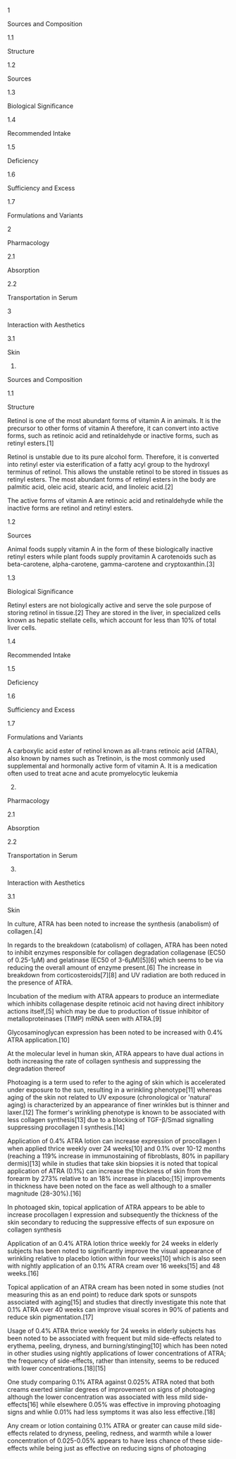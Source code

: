 1

Sources and Composition

1.1

Structure

1.2

Sources

1.3

Biological Significance

1.4

Recommended Intake

1.5

Deficiency

1.6

Sufficiency and Excess

1.7

Formulations and Variants

2

Pharmacology

2.1

Absorption

2.2

Transportation in Serum

3

Interaction with Aesthetics

3.1

Skin

1.

Sources and Composition

1.1

Structure

Retinol is one of the most abundant forms of vitamin A in animals. It is the precursor to other forms of vitamin A therefore, it can convert into active forms, such as retinoic acid and retinaldehyde or inactive forms, such as retinyl esters.[1] 

Retinol is unstable due to its pure alcohol form. Therefore, it is converted into retinyl ester via esterification of a fatty acyl group to the hydroxyl terminus of retinol. This allows the unstable retinol to be stored in tissues as retinyl esters. The most abundant forms of retinyl esters in the body are palmitic acid, oleic acid, stearic acid, and linoleic acid.[2] 


The active forms of vitamin A are retinoic acid and retinaldehyde while the inactive forms are retinol and retinyl esters. 


1.2

Sources

Animal foods supply vitamin A in the form of these biologically inactive retinyl esters while plant foods supply provitamin A carotenoids such as beta-carotene, alpha-carotene, gamma-carotene and cryptoxanthin.[3] 

1.3

Biological Significance

Retinyl esters are not biologically active and serve the sole purpose of storing retinol in tissue.[2] They are stored in the liver, in specialized cells known as hepatic stellate cells, which account for less than 10% of total liver cells. 

1.4

Recommended Intake

1.5

Deficiency

1.6

Sufficiency and Excess

1.7

Formulations and Variants

A carboxylic acid ester of retinol known as all-trans retinoic acid (ATRA), also known by names such as Tretinoin, is the most commonly used supplemental and hormonally active form of vitamin A. It is a medication often used to treat acne and acute promyelocytic leukemia

2.

Pharmacology

2.1

Absorption

2.2

Transportation in Serum

3.

Interaction with Aesthetics

3.1

Skin

In culture, ATRA has been noted to increase the synthesis (anabolism) of collagen.[4]

In regards to the breakdown (catabolism) of collagen, ATRA has been noted to inhibit enzymes responsible for collagen degradation collagenase (EC50 of 0.25-1µM) and gelatinase (EC50 of 3-6µM)[5][6] which seems to be via reducing the overall amount of enzyme present.[6] The increase in breakdown from corticosteroids[7][8] and UV radiation are both reduced in the presence of ATRA.

Incubation of the medium with ATRA appears to produce an intermediate which inhibits collagenase despite retinoic acid not having direct inhibitory actions itself,[5] which may be due to production of tissue inhibitor of metalloproteinases (TIMP) mRNA seen with ATRA.[9]

Glycosaminoglycan expression has been noted to be increased with 0.4% ATRA application.[10]


At the molecular level in human skin, ATRA appears to have dual actions in both increasing the rate of collagen synthesis and suppressing the degradation thereof


Photoaging is a term used to refer to the aging of skin which is accelerated under exposure to the sun, resulting in a wrinkling phenotype[11] whereas aging of the skin not related to UV exposure (chronological or 'natural' aging) is characterized by an appearance of finer wrinkles but is thinner and laxer.[12] The former's wrinkling phenotype is known to be associated with less collagen synthesis[13] due to a blocking of TGF-β/Smad signalling suppressing procollagen I synthesis.[14]

Application of 0.4% ATRA lotion can increase expression of procollagen I when applied thrice weekly over 24 weeks[10] and 0.1% over 10-12 months (reaching a 119% increase in immunostaining of fibroblasts, 80% in papillary dermis)[13] while in studies that take skin biopsies it is noted that topical application of ATRA (0.1%) can increase the thickness of skin from the forearm by 273% relative to an 18% increase in placebo;[15] improvements in thickness have been noted on the face as well although to a smaller magnitude (28-30%).[16]


In photoaged skin, topical application of ATRA appears to be able to increase procollagen I expression and subsequently the thickness of the skin secondary to reducing the suppressive effects of sun exposure on collagen synthesis


Application of an 0.4% ATRA lotion thrice weekly for 24 weeks in elderly subjects has been noted to significantly improve the visual appearance of wrinkling relative to placebo lotion within four weeks[10] which is also seen with nightly application of an 0.1% ATRA cream over 16 weeks[15] and 48 weeks.[16]

Topical application of an ATRA cream has been noted in some studies (not measuring this as an end point) to reduce dark spots or sunspots associated with aging[15] and studies that directly investigate this note that 0.1% ATRA over 40 weeks can improve visual scores in 90% of patients and reduce skin pigmentation.[17]


Usage of 0.4% ATRA thrice weekly for 24 weeks in elderly subjects has been noted to be associated with frequent but mild side-effects related to erythema, peeling, dryness, and burning/stinging[10] which has been noted in other studies using nightly applications of lower concentrations of ATRA; the frequency of side-effects, rather than intensity, seems to be reduced with lower concentrations.[18][15]

One study comparing 0.1% ATRA against 0.025% ATRA noted that both creams exerted similar degrees of improvement on signs of photoaging although the lower concentration was associated with less mild side-effects[16] while elsewhere 0.05% was effective in improving photoaging signs and whlie 0.01% had less symptoms it was also less effective.[18]


Any cream or lotion containing 0.1% ATRA or greater can cause mild side-effects related to dryness, peeling, redness, and warmth while a lower concentration of 0.025-0.05% appears to have less chance of these side-effects while being just as effective on reducing signs of photoaging



